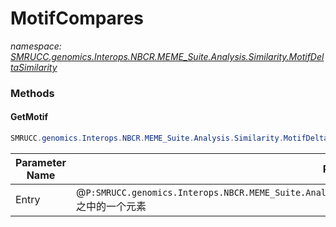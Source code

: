 ﻿# MotifCompares
_namespace: [SMRUCC.genomics.Interops.NBCR.MEME_Suite.Analysis.Similarity.MotifDeltaSimilarity](./index.md)_





### Methods

#### GetMotif
```csharp
SMRUCC.genomics.Interops.NBCR.MEME_Suite.Analysis.Similarity.MotifDeltaSimilarity.MotifCompares.GetMotif(Microsoft.VisualBasic.ComponentModel.TripleKeyValuesPair,SMRUCC.genomics.Interops.NBCR.MEME_Suite.DocumentFormat.MEME.LDM.Motif@,SMRUCC.genomics.Interops.NBCR.MEME_Suite.DocumentFormat.MEME.LDM.Motif@)
```


|Parameter Name|Remarks|
|--------------|-------|
|Entry|@``P:SMRUCC.genomics.Interops.NBCR.MEME_Suite.Analysis.Similarity.MotifDeltaSimilarity.MotifCompares.Delta``之中的一个元素|



